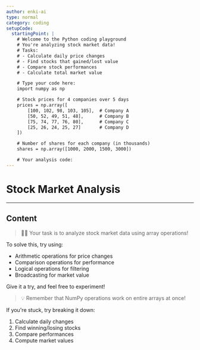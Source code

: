 ```yaml
---
author: enki-ai
type: normal
category: coding
setupCode:
  startingPoint: |
    # Welcome to the Python coding playground
    # You're analyzing stock market data!
    # Tasks:
    # - Calculate daily price changes
    # - Find stocks that gained/lost value
    # - Compare stock performances
    # - Calculate total market value

    # Type your code here:
    import numpy as np

    # Stock prices for 4 companies over 5 days
    prices = np.array([
        [100, 102, 98, 103, 105],  # Company A
        [50, 52, 49, 51, 48],      # Company B
        [75, 74, 77, 76, 80],      # Company C
        [25, 26, 24, 25, 27]       # Company D
    ])

    # Number of shares for each company (in thousands)
    shares = np.array([1000, 2000, 1500, 3000])

    # Your analysis code:
---
```


# Stock Market Analysis

---

## Content

> 👩‍💻 Your task is to analyze stock market data using array operations!

To solve this, try using:

- Arithmetic operations for price changes
- Comparison operations for performance
- Logical operations for filtering
- Broadcasting for market value

Give it a try, and feel free to experiment!

> 💡 Remember that NumPy operations work on entire arrays at once!

If you're stuck, try breaking it down:

1. Calculate daily changes
2. Find winning/losing stocks
3. Compare performances
4. Compute market values
